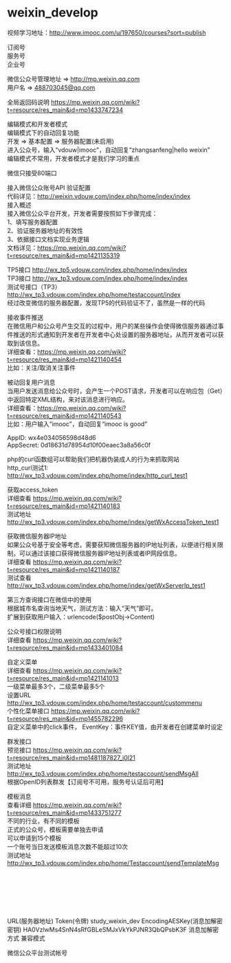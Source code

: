 # weixin_develop
视频学习地址：http://www.imooc.com/u/197650/courses?sort=publish

订阅号<br>
服务号<br>
企业号<br>

微信公众号管理地址 => http://mp.weixin.qq.com<br>
用户名 => 488703045@qq.com<br>

全局返回码说明 https://mp.weixin.qq.com/wiki?t=resource/res_main&id=mp1433747234 <br>

编辑模式和开发者模式<br>
编辑模式下的自动回复功能<br>
开发 => 基本配置 => 服务器配置(未启用)<br>
进入公众号，输入“vdouw|imooc”，自动回复“zhangsanfeng|hello weixin”<br>
编辑模式不常用，开发者模式才是我们学习的重点<br>

微信只接受80端口<br>

接入微信公众账号API 验证配置<br>
代码详见：http://weixin.vdouw.com/index.php/home/index/index<br>
接入概述<br>
接入微信公众平台开发，开发者需要按照如下步骤完成：<br>
1、填写服务器配置<br>
2、验证服务器地址的有效性<br>
3、依据接口文档实现业务逻辑<br>
文档详见：https://mp.weixin.qq.com/wiki?t=resource/res_main&id=mp1421135319<br>

TP5接口 http://wx_tp5.vdouw.com/index.php/home/index/index<br>
TP3接口 http://wx_tp3.vdouw.com/index.php/home/index/index<br>
测试号接口（TP3） http://wx_tp3.vdouw.com/index.php/home/testaccount/index <br>
经过改变微信的服务器配置，发现TP5的代码验证不了，虽然是一样的代码<br>

接收事件推送<br>
在微信用户和公众号产生交互的过程中，用户的某些操作会使得微信服务器通过事件推送的形式通知到开发者在开发者中心处设置的服务器地址，从而开发者可以获取到该信息。<br>
详细查看：https://mp.weixin.qq.com/wiki?t=resource/res_main&id=mp1421140454<br>
比如：关注/取消关注事件<br>

被动回复用户消息<br>
当用户发送消息给公众号时，会产生一个POST请求，开发者可以在响应包（Get）中返回特定XML结构，来对该消息进行响应。<br>
详细查看：https://mp.weixin.qq.com/wiki?t=resource/res_main&id=mp1421140543<br>
比如：用户输入“imooc”，自动回复“imooc is good”<br>

AppID: wx4e034056598d48d6<br>
AppSecret: 0d18631d78954d10f00eaec3a8a56c0f<br>

php的curl函数组可以帮助我们把机器伪装成人的行为来抓取网站<br>
http_curl测试1: <br>
http://wx_tp3.vdouw.com/index.php/home/index/http_curl_test1<br>

获取access_token<br>
详细查看 https://mp.weixin.qq.com/wiki?t=resource/res_main&id=mp1421140183<br>
测试地址 http://wx_tp3.vdouw.com/index.php/home/index/getWxAccessToken_test1<br>

获取微信服务器IP地址<br>
如果公众号基于安全等考虑，需要获知微信服务器的IP地址列表，以便进行相关限制，可以通过该接口获得微信服务器IP地址列表或者IP网段信息。<br>
详细查看 https://mp.weixin.qq.com/wiki?t=resource/res_main&id=mp1421140187<br>
测试查看 http://wx_tp3.vdouw.com/index.php/home/index/getWxServerIp_test1<br>

第三方查询接口在微信中的使用<br>
根据城市名查询当地天气，测试方法：输入“天气”即可。<br>
扩展到获取用户输入：urlencode($postObj->Content)<br>

公众号接口权限说明<br>
详细查看 https://mp.weixin.qq.com/wiki?t=resource/res_main&id=mp1433401084<br>

自定义菜单<br>
详细查看 https://mp.weixin.qq.com/wiki?t=resource/res_main&id=mp1421141013<br>
一级菜单最多3个，二级菜单最多5个<br>
设置URL http://wx_tp3.vdouw.com/index.php/home/testaccount/custommenu <br>
个性化菜单接口 https://mp.weixin.qq.com/wiki?t=resource/res_main&id=mp1455782296 <br>
自定义菜单中的click事件，
EventKey：事件KEY值，由开发者在创建菜单时设定<br>

群发接口<br>
预览接口 https://mp.weixin.qq.com/wiki?t=resource/res_main&id=mp1481187827_i0l21 <br>
测试地址 http://wx_tp3.vdouw.com/index.php/home/testaccount/sendMsgAll <br>
根据OpenID列表群发【订阅号不可用，服务号认证后可用】 <br>

模板消息<br>
查看详细 https://mp.weixin.qq.com/wiki?t=resource/res_main&id=mp1433751277 <br>
不同的行业，有不同的模板<br>
正式的公众号，模板需要单独去申请<br>
可以申请到15个模板<br>
一个账号当日发送模板消息次数不能超过10次<br>
测试地址 http://wx_tp3.vdouw.com/index.php/home/Testaccount/sendTemplateMsg <br>


















<br><br><br><br><br><br>
URL(服务器地址)
Token(令牌) study_weixin_dev
EncodingAESKey(消息加解密密钥) HA0VzlwMs4SnN4sRfGBLeSMJxVkYkPJNR3QbQPsbK3F
消息加解密方式 兼容模式

微信公众平台测试帐号









